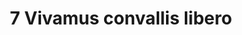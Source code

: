 ---
title: 7 Vivamus convallis libero
image: background_07.jpg
thumbnail: background_07.jpg
caption: 7 sSed velit lacus, laoreet at venenatis convallis in lorem tincidunt.
---